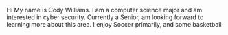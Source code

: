 Hi My name is Cody Williams. I am a computer science major and am interested in cyber security.  Currently a Senior, am looking forward to learning more about this area.  I enjoy Soccer primarily, and some basketball
